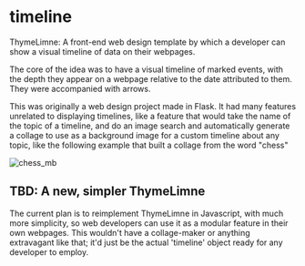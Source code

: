 # timeline
ThymeLimne: A front-end web design template by which a developer can show a visual timeline of data on their webpages.

The core of the idea was to have a visual timeline of marked events, with the depth they appear on a webpage relative to the date attributed to them. They were accompanied with arrows.

This was originally a web design project made in Flask. It had many features unrelated to displaying timelines, like a feature that would take the name of the topic of a timeline, and do an image search and automatically generate a collage to use as a background image for a custom timeline about any topic, like the following example that built a collage from the word "chess"

![chess_mb](https://user-images.githubusercontent.com/91765107/138539886-de6552d2-5a7f-4ec8-bf08-a8a82bfc0ab4.jpg)

<h2>TBD: A new, simpler ThymeLimne</h2>

The current plan is to reimplement ThymeLimne in Javascript, with much more simplicity, so web developers can use it as a modular feature in their own webpages. This wouldn't have a collage-maker or anything extravagant like that; it'd just be the actual 'timeline' object ready for any developer to employ.
